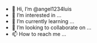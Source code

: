 - 👋 Hi, I’m @angel1234luis
- 👀 I’m interested in ...
- 🌱 I’m currently learning ...
- 💞️ I’m looking to collaborate on ...
- 📫 How to reach me ...

<!---
angel1234luis/angel1234luis is a ✨ special ✨ repository because its `README.md` (this file) appears on your GitHub profile.
You can click the Preview link to take a look at your changes.
--->
